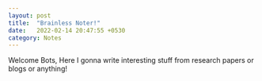 ```yaml
---
layout: post
title:  "Brainless Noter!"
date:   2022-02-14 20:47:55 +0530
category: Notes
---
```


Welcome Bots, Here I gonna write interesting stuff from research papers or blogs or anything!
